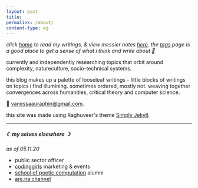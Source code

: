 ```yaml
---
layout: post
title: 
permalink: /about/
content-type: eg
---
```


*click [home](/) to read my writings, & view messier notes [here](http://litepalette.github.io/notes). the [tags](/tags) page is a good place to get a sense of what i think and write about 🦋*

currently and independently researching topics that orbit around complexity, natureculture, socio-technical systems.  

this blog makes up a palette of looseleaf writings - little blocks of writings on topics i find illumining. sometimes ordered, mostly not. weaving together convergences across humanities, critical theory and computer science.

💌 vanessaauraphin@gmail.com. 

this site was made using Raghuveer's theme [Simply Jekyll](https://simply-jekyll.netlify.app/). 

---

##### ☾ my selves elsewhere ☽

*as of 05.11.20*

- public sector officer
- [codinggirls](https://www.facebook.com/CodingGirls/) marketing & events
- [school of poetic computation](https://www.are.na/digital-love-languages) alumni
- [are.na channel](https://www.are.na/vanessa-auraphin)
